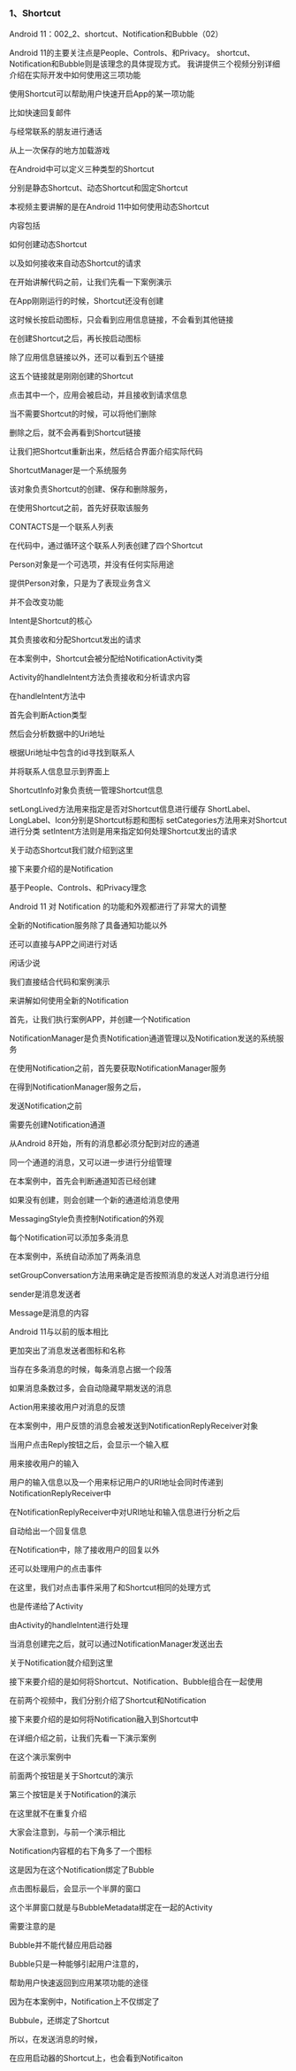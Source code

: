 ### 1、Shortcut



Android 11：002_2、shortcut、Notification和Bubble（02）

Android 11的主要关注点是People、Controls、和Privacy。
shortcut、Notification和Bubble则是该理念的具体提现方式。
我讲提供三个视频分别详细介绍在实际开发中如何使用这三项功能




使用Shortcut可以帮助用户快速开启App的某一项功能

比如快速回复邮件

与经常联系的朋友进行通话

从上一次保存的地方加载游戏

在Android中可以定义三种类型的Shortcut

分别是静态Shortcut、动态Shortcut和固定Shortcut

本视频主要讲解的是在Android 11中如何使用动态Shortcut

内容包括

如何创建动态Shortcut

以及如何接收来自动态Shortcut的请求


在开始讲解代码之前，让我们先看一下案例演示


在App刚刚运行的时候，Shortcut还没有创建

这时候长按启动图标，只会看到应用信息链接，不会看到其他链接

在创建Shortcut之后，再长按启动图标

除了应用信息链接以外，还可以看到五个链接

这五个链接就是刚刚创建的Shortcut

点击其中一个，应用会被启动，并且接收到请求信息

当不需要Shortcut的时候，可以将他们删除

删除之后，就不会再看到Shortcut链接

让我们把Shortcut重新出来，然后结合界面介绍实际代码





ShortcutManager是一个系统服务

该对象负责Shortcut的创建、保存和删除服务，

在使用Shortcut之前，首先好获取该服务


CONTACTS是一个联系人列表

在代码中，通过循环这个联系人列表创建了四个Shortcut

Person对象是一个可选项，并没有任何实际用途

提供Person对象，只是为了表现业务含义

并不会改变功能

Intent是Shortcut的核心

其负责接收和分配Shortcut发出的请求

在本案例中，Shortcut会被分配给NotificationActivity类

Activity的handleIntent方法负责接收和分析请求内容

在handleIntent方法中

首先会判断Action类型

然后会分析数据中的Uri地址

根据Uri地址中包含的id寻找到联系人

并将联系人信息显示到界面上


ShortcutInfo对象负责统一管理Shortcut信息

setLongLived方法用来指定是否对Shortcut信息进行缓存
ShortLabel、LongLabel、Icon分别是Shortcut标题和图标
setCategories方法用来对Shortcut进行分类
setIntent方法则是用来指定如何处理Shortcut发出的请求


关于动态Shortcut我们就介绍到这里

接下来要介绍的是Notification





基于People、Controls、和Privacy理念


Android 11 对 Notification 的功能和外观都进行了非常大的调整


全新的Notification服务除了具备通知功能以外

还可以直接与APP之间进行对话

闲话少说

我们直接结合代码和案例演示

来讲解如何使用全新的Notification

首先，让我们执行案例APP，并创建一个Notification



NotificationManager是负责Notification通道管理以及Notification发送的系统服务

在使用Notification之前，首先要获取NotificationManager服务

在得到NotificationManager服务之后，

发送Notification之前

需要先创建Notification通道

从Android 8开始，所有的消息都必须分配到对应的通道

同一个通道的消息，又可以进一步进行分组管理

在本案例中，首先会判断通道知否已经创建

如果没有创建，则会创建一个新的通道给消息使用

MessagingStyle负责控制Notification的外观

每个Notification可以添加多条消息

在本案例中，系统自动添加了两条消息

setGroupConversation方法用来确定是否按照消息的发送人对消息进行分组

sender是消息发送者

Message是消息的内容

Android 11与以前的版本相比

更加突出了消息发送者图标和名称

当存在多条消息的时候，每条消息占据一个段落

如果消息条数过多，会自动隐藏早期发送的消息


Action用来接收用户对消息的反馈

在本案例中，用户反馈的消息会被发送到NotificationReplyReceiver对象

当用户点击Reply按钮之后，会显示一个输入框

用来接收用户的输入

用户的输入信息以及一个用来标记用户的URI地址会同时传递到NotificationReplyReceiver中

在NotificationReplyReceiver中对URI地址和输入信息进行分析之后

自动给出一个回复信息



在Notification中，除了接收用户的回复以外

还可以处理用户的点击事件

在这里，我们对点击事件采用了和Shortcut相同的处理方式

也是传递给了Activity

由Activity的handleIntent进行处理

当消息创建完之后，就可以通过NotificationManager发送出去

关于Notification就介绍到这里

接下来要介绍的是如何将Shortcut、Notification、Bubble组合在一起使用





在前两个视频中，我们分别介绍了Shortcut和Notification

接下来要介绍的是如何将Notification融入到Shortcut中

在详细介绍之前，让我们先看一下演示案例

在这个演示案例中

前面两个按钮是关于Shortcut的演示

第三个按钮是关于Notification的演示

在这里就不在重复介绍

大家会注意到，与前一个演示相比

Notification内容框的右下角多了一个图标

这是因为在这个Notification绑定了Bubble

点击图标最后，会显示一个半屏的窗口

这个半屏窗口就是与BubbleMetadata绑定在一起的Activity

需要注意的是

Bubble并不能代替应用启动器

Bubble只是一种能够引起用户注意的，

帮助用户快速返回到应用某项功能的途径


因为在本案例中，Notification上不仅绑定了

Bubbule，还绑定了Shortcut

所以，在发送消息的时候，

在应用启动器的Shortcut上，也会看到Notificaiton





